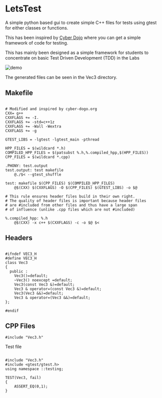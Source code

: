 # LetsTest

A simple python based gui to create simple C++ files for tests using gtest for either classes or functions.

This has been inspired by [Cyber Dojo](https://cyber-dojo.org/) where you can get a simple framework of code for testing.

This has mainly been designed as a simple framework for students to concentrate on basic Test Driven Development (TDD) in the Labs 

![demo](images/demo.gif)

The generated files can be seen in the Vec3 directory.

## Makefile

```

# Modified and inspired by cyber-dogo.org
CXX= g++
CXXFLAGS += -I.
CXXFLAGS += -std=c++1z
CXXFLAGS += -Wall -Wextra 
CXXFLAGS += -g

GTEST_LIBS = -lgtest -lgtest_main -pthread

HPP_FILES = $(wildcard *.h)
COMPILED_HPP_FILES = $(patsubst %.h,%.compiled_hpp,$(HPP_FILES))
CPP_FILES = $(wildcard *.cpp)

.PHONY: test.output
test.output: test makefile
	@./$< --gtest_shuffle

test: makefile $(CPP_FILES) $(COMPILED_HPP_FILES)
	@$(CXX) $(CXXFLAGS) -O $(CPP_FILES) $(GTEST_LIBS) -o $@

# This rule ensures header files build in their own right.
# The quality of header files is important because header files
# are #included from other files and thus have a large span
# of influence (unlike .cpp files which are not #included)

%.compiled_hpp: %.h
	@$(CXX) -x c++ $(CXXFLAGS) -c -o $@ $<

```

## Headers

```

#ifndef VEC3_H
#define VEC3_H
class Vec3
{
  public :
    Vec3()=default;
    ~Vec3() noexcept =default;
    Vec3(const Vec3 &)=default;
    Vec3 & operator=(const Vec3 &)=default;
    Vec3(Vec3 &&)=default;
    Vec3 & operator=(Vec3 &&)=default;
};

#endif
```

## CPP Files

```
#include "Vec3.h"
```

Test file

```

#include "Vec3.h"
#include <gtest/gtest.h>
using namespace ::testing;

TEST(Vec3, fail)
{
    ASSERT_EQ(0,1);
}

```